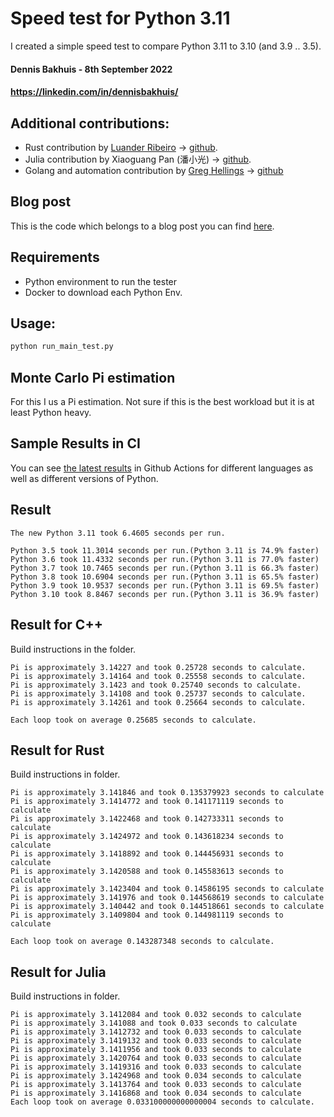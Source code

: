 # Speed test for Python 3.11
I created a simple speed test to compare Python 3.11 to 3.10 (and 3.9 .. 3.5).

#### Dennis Bakhuis - 8th September 2022
#### https://linkedin.com/in/dennisbakhuis/

## Additional contributions:
- Rust contribution by [Luander Ribeiro](https://linkedin.com/in/luander/) -> [github](https://github.com/luander).
- Julia contribution by Xiaoguang Pan (潘小光) -> [github](https://github.com/panxiaoguang).
- Golang and automation contribution by [Greg Hellings](https://www.linkedin.com/in/gregory-hellings-97b15058/) -> [github](https://github.com/greg-hellings/)


## Blog post
This is the code which belongs to a blog post you can find [here](https://towardsdatascience.com/python-3-14-will-be-faster-than-c-a97edd01d65d).

## Requirements
- Python environment to run the tester
- Docker to download each Python Env.

## Usage:
```bash
python run_main_test.py
```

## Monte Carlo Pi estimation
For this I us a Pi estimation. Not sure if this is the best workload but it is at least Python heavy.

## Sample Results in CI

You can see [the latest results](actions/workflows/run.yml) in Github Actions for different languages as
well as different versions of Python.

## Result
```stdout
The new Python 3.11 took 6.4605 seconds per run.

Python 3.5 took 11.3014 seconds per run.(Python 3.11 is 74.9% faster)
Python 3.6 took 11.4332 seconds per run.(Python 3.11 is 77.0% faster)
Python 3.7 took 10.7465 seconds per run.(Python 3.11 is 66.3% faster)
Python 3.8 took 10.6904 seconds per run.(Python 3.11 is 65.5% faster)
Python 3.9 took 10.9537 seconds per run.(Python 3.11 is 69.5% faster)
Python 3.10 took 8.8467 seconds per run.(Python 3.11 is 36.9% faster)
```

## Result for C++
Build instructions in the folder.
```stdout
Pi is approximately 3.14227 and took 0.25728 seconds to calculate.
Pi is approximately 3.14164 and took 0.25558 seconds to calculate.
Pi is approximately 3.1423 and took 0.25740 seconds to calculate.
Pi is approximately 3.14108 and took 0.25737 seconds to calculate.
Pi is approximately 3.14261 and took 0.25664 seconds to calculate.

Each loop took on average 0.25685 seconds to calculate.
```

## Result for Rust
Build instructions in folder.
```stdout
Pi is approximately 3.141846 and took 0.135379923 seconds to calculate
Pi is approximately 3.1414772 and took 0.141171119 seconds to calculate
Pi is approximately 3.1422468 and took 0.142733311 seconds to calculate
Pi is approximately 3.1424972 and took 0.143618234 seconds to calculate
Pi is approximately 3.1418892 and took 0.144456931 seconds to calculate
Pi is approximately 3.1420588 and took 0.145583613 seconds to calculate
Pi is approximately 3.1423404 and took 0.14586195 seconds to calculate
Pi is approximately 3.141976 and took 0.144568619 seconds to calculate
Pi is approximately 3.140442 and took 0.144518661 seconds to calculate
Pi is approximately 3.1409804 and took 0.144981119 seconds to calculate

Each loop took on average 0.143287348 seconds to calculate.
```

## Result for Julia
Build instructions in folder.
```stdout
Pi is approximately 3.1412084 and took 0.032 seconds to calculate
Pi is approximately 3.141088 and took 0.033 seconds to calculate
Pi is approximately 3.1412732 and took 0.033 seconds to calculate
Pi is approximately 3.1419132 and took 0.033 seconds to calculate
Pi is approximately 3.1411956 and took 0.033 seconds to calculate
Pi is approximately 3.1420764 and took 0.033 seconds to calculate
Pi is approximately 3.1419316 and took 0.033 seconds to calculate
Pi is approximately 3.1424968 and took 0.034 seconds to calculate
Pi is approximately 3.1413764 and took 0.033 seconds to calculate
Pi is approximately 3.1416868 and took 0.034 seconds to calculate
Each loop took on average 0.033100000000000004 seconds to calculate.
```
